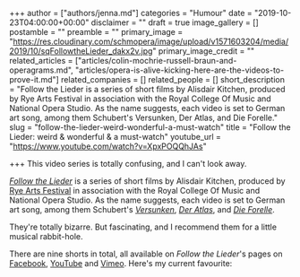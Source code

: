 +++
author = ["authors/jenna.md"]
categories = "Humour"
date = "2019-10-23T04:00:00+00:00"
disclaimer = ""
draft = true
image_gallery = []
postamble = ""
preamble = ""
primary_image = "https://res.cloudinary.com/schmopera/image/upload/v1571603204/media/2019/10/sqFollowtheLieder_dakx2v.jpg"
primary_image_credit = ""
related_articles = ["articles/colin-mochrie-russell-braun-and-operagrams.md", "articles/opera-is-alive-kicking-here-are-the-videos-to-prove-it.md"]
related_companies = []
related_people = []
short_description = "Follow the Lieder is a series of short films by Alisdair Kitchen, produced by Rye Arts Festival in association with the Royal College Of Music and National Opera Studio. As the name suggests, each video is set to German art song, among them Schubert's Versunken, Der Atlas, and Die Forelle."
slug = "follow-the-lieder-weird-wonderful-a-must-watch"
title = "Follow the Lieder: weird & wonderful & a must-watch"
youtube_url = "https://www.youtube.com/watch?v=XpxPOQQhJAs"

+++
This video series is totally confusing, and I can't look away.

[_Follow the Lieder_](https://www.facebook.com/FollowTheLieder/) is a series of short films by Alisdair Kitchen, produced by [Rye Arts Festival](https://ryeartsfestival.org.uk/) in association with the Royal College Of Music and National Opera Studio. As the name suggests, each video is set to German art song, among them Schubert's [_Versunken_](https://www.facebook.com/FollowTheLieder/videos/402622547279027/), [_Der Atlas_](https://www.facebook.com/FollowTheLieder/videos/1112493645607882/), and [_Die Forelle_](https://www.facebook.com/watch/?v=1092557514467959).

They're totally bizarre. But fascinating, and I recommend them for a little musical rabbit-hole.

There are nine shorts in total, all available on _Follow the Lieder_'s pages on [Facebook](https://www.facebook.com/FollowTheLieder/), [YouTube](https://www.youtube.com/channel/UCUWt1_9viBA3e8OdToYqrIA) and [Vimeo](https://vimeo.com/channels/followthelieder). Here's my current favourite: